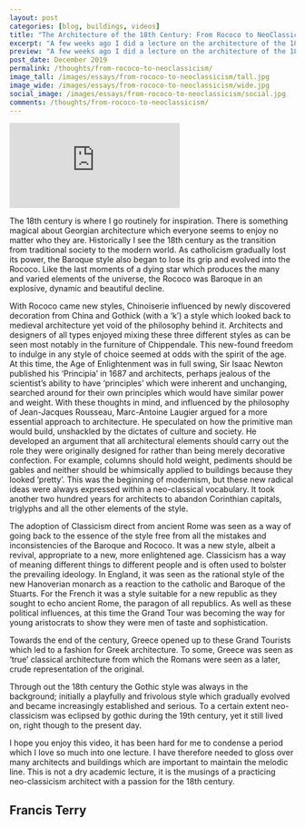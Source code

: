 ```yaml
---
layout: post
categories: [blog, buildings, videos]
title: "The Architecture of the 18th Century: From Rococo to NeoClassicism"
excerpt: "A few weeks ago I did a lecture on the architecture of the 18th century. This century is where I go routinely for inspiration. There is something magical about Georgian architecture which everyone seems to enjoy no matter who they are."
preview: "A few weeks ago I did a lecture on the architecture of the 18th century. This century is where I go routinely for inspiration. There is something magical about Georgian architecture which everyone seems to enjoy no matter who they are."
post_date: December 2019
permalink: /thoughts/from-rococo-to-neoclassicism/
image_tall: /images/essays/from-rococo-to-neoclassicism/tall.jpg
image_wide: /images/essays/from-rococo-to-neoclassicism/wide.jpg
social_image: /images/essays/from-rococo-to-neoclassicism/social.jpg
comments: /thoughts/from-rococo-to-neoclassicism/
---
```


<div class="videoWrapper">
	<iframe src="https://www.youtube.com/embed/LzwJhQL8K6Y" frameborder="0" allow="autoplay; encrypted-media" allowfullscreen></iframe>
</div>

The 18th century is where I go routinely for inspiration. There is something magical about Georgian architecture which everyone seems to enjoy no matter who they are. Historically I see the 18th century as the transition from traditional society to the modern world. As catholicism gradually lost its power, the Baroque style also began to lose its grip and evolved into the Rococo. Like the last moments of a dying star which produces the many and varied elements of the universe, the Rococo was Baroque in an explosive, dynamic and beautiful decline.

With Rococo came new styles, Chinoiserie influenced by newly discovered decoration from China and Gothick (with a ‘k’) a style which looked back to medieval architecture yet void of the philosophy behind it. Architects and designers of all types enjoyed mixing these three different styles as can be seen most notably in the furniture of Chippendale. This new-found freedom to indulge in any style of choice seemed at odds with the spirit of the age. At this time, the Age of Enlightenment was in full swing, Sir Isaac Newton published his ‘Principia’ in 1687 and architects, perhaps jealous of the scientist’s ability to have ‘principles’ which were inherent and unchanging, searched around for their own principles which would have similar power and weight.
With these thoughts in mind, and influenced by the philosophy of Jean-Jacques Rousseau, Marc-Antoine Laugier argued for a more essential approach to architecture. He speculated on how the primitive man would build, unshackled by the dictates of culture and society. He developed an argument that all architectural elements should carry out the role they were originally designed for rather than being merely decorative confection. For example, columns should hold weight, pediments should be gables and neither should be whimsically applied to buildings because they looked ‘pretty’. This was the beginning of modernism, but these new radical ideas were always expressed within a neo-classical vocabulary. It took another two hundred years for architects to abandon Corinthian capitals, triglyphs and all the other elements of the style.

The adoption of Classicism direct from ancient Rome was seen as a way of going back to the essence of the style free from all the mistakes and inconsistencies of the Baroque and Rococo. It was a new style, albeit a revival, appropriate to a new, more enlightened age. Classicism has a way of meaning different things to different people and is often used to bolster the prevailing ideology. In England, it was seen as the rational style of the new Hanoverian monarch as a reaction to the catholic and
Baroque of the Stuarts. For the French it was a style suitable for a new republic as they sought to echo ancient Rome, the paragon of all republics. As well as these political influences, at this time the Grand Tour was becoming the way for young aristocrats to show they were men of taste and sophistication.

Towards the end of the century, Greece opened up to these Grand Tourists which led to a fashion for Greek architecture. To some, Greece was seen as ‘true’ classical architecture from which the Romans were seen as a later, crude representation of the original.

Through out the 18th century the Gothic style was always in the background; initially a playfully and frivolous style which gradually evolved and became increasingly established and serious. To a certain extent neo-classicism was eclipsed by gothic during the 19th century, yet it still lived on, right though to the present day.

I hope you enjoy this video, it has been hard for me to condense a period which I love so much into one lecture. I have therefore needed to gloss over many architects and buildings which are important to maintain the melodic line. This is not a dry academic lecture, it is the musings of a practicing neo-classicism architect with a passion for the 18th century.

## Francis Terry